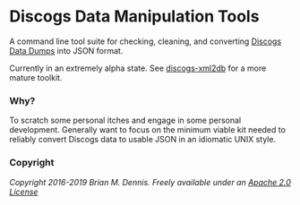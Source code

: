 # Discogs Data Manipulation Tools

A command line tool suite for checking, cleaning, and converting
[Discogs Data Dumps](https://data.discogs.com/) into JSON format.

Currently in an extremely alpha state. See
[discogs-xml2db](https://github.com/philipmat/discogs-xml2db) for a
more mature toolkit.

### Why?

To scratch some personal itches and engage in some personal
development. Generally want to focus on the minimum viable kit needed
to reliably convert Discogs data to usable JSON in an idiomatic UNIX
style.

### Copyright

_Copyright 2016-2019 Brian M. Dennis. Freely available under an [Apache 2.0 License](LICENSE)_

